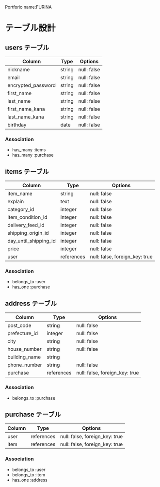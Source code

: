 Portforio name:FURINA

# テーブル設計

## users テーブル

| Column             | Type      | Options     |
| ------------------ | ------    | ----------- |
| nickname           | string    | null: false |
| email              | string    | null: false |
| encrypted_password | string    | null: false |
| first_name         | string    | null: false |
| last_name          | string    | null: false |
| first_name_kana    | string    | null: false |
| last_name_kana     | string    | null: false |
| birthday           | date      | null: false |

### Association

- has_many :items
- has_many :purchase


## items テーブル
| Column                | Type       | Options                        |
| ---------------       | ---------- | ------------------------------ |
| item_name             | string     | null: false                    |
| explain               | text       | null: false                    |
| category_id           | integer    | null: false                    |
| item_condition_id     | integer    | null: false                    |
| delivery_feed_id      | integer    | null: false                    |
| shipping_origin_id    | integer    | null: false                    |
| day_until_shipping_id | integer    | null: false                    |
| price                 | integer    | null: false                    |
| user                  | references | null: false, foreign_key: true |

### Association

- belongs_to :user
- has_one :purchase

## address テーブル

| Column        | Type        | Options                        |
| -------       | ----------  | ------------------------------ |
| post_code     | string      | null: false                    |
| prefecture_id | integer     | null: false                    |
| city          | string      | null: false                    |
| house_number  | string      | null: false                    |
| building_name | string      |                                |
| phone_number  | string      | null: false                    |
| purchase      | references  | null: false, foreign_key: true |



### Association

- belongs_to :purchase


## purchase テーブル

 Column         |  Type      | Options                        |
| -------       | ---------- | ------------------------------ |
| user          | references | null: false, foreign_key: true |
| item          | references | null: false, foreign_key: true |

### Association

- belongs_to :user
- belongs_to :item
- has_one :address





